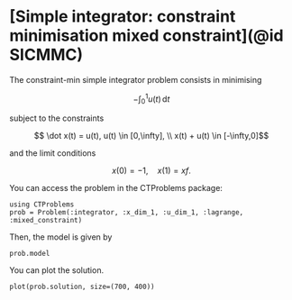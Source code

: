 # [Simple integrator: constraint minimisation mixed constraint](@id SICMMC)

The constraint-min simple integrator problem consists in minimising

```math
    -\int_{0}^{1} u(t) \, \mathrm{d}t
```

subject to the constraints

```math
    \dot x(t) = u(t), u(t) \in [0,\infty], \\
    x(t) + u(t) \in [-\infty,0]
```

and the limit conditions

```math
    x(0) = -1, \quad x(1) = xf.
```

You can access the problem in the CTProblems package:

```@example main
using CTProblems
prob = Problem(:integrator, :x_dim_1, :u_dim_1, :lagrange, :mixed_constraint)
```

Then, the model is given by

```@example main
prob.model
```

You can plot the solution.

```@example main
plot(prob.solution, size=(700, 400))
```
